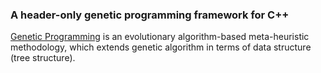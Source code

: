 ### A header-only genetic programming framework for C++

[Genetic Programming](http://en.wikipedia.org/wiki/Genetic_programming) is an evolutionary algorithm-based meta-heuristic methodology, which extends genetic algorithm in terms of data structure (tree structure).
